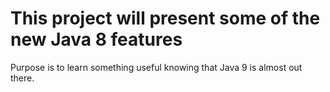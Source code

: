 # This project will present some of the new Java 8 features
Purpose is to learn something useful knowing that Java 9 is almost out there.
